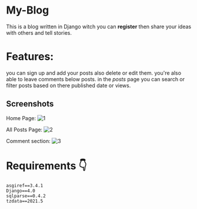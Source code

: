 # My-Blog


This is a blog written in Django witch you can **register** then share your ideas with others and tell stories.

# Features:
you can sign up and add your posts also delete or edit them. you're also able to leave comments below posts.
in the *posts* page you can search or filter posts based on there published date or views.

## Screenshots

Home Page:
![1](https://user-images.githubusercontent.com/93870340/149636622-b35decad-2aa8-4fb9-a87a-d24aaceb7ab6.png)

All Posts Page:
![2](https://user-images.githubusercontent.com/93870340/149636664-9e78a944-a930-40c4-a66c-ea8508076bfd.png)

Comment section:
![3](https://user-images.githubusercontent.com/93870340/149636788-64c99b4b-8739-49b7-a566-a90e27255a5f.png)


# Requirements :point_down:
```
asgiref==3.4.1
Django==4.0
sqlparse==0.4.2
tzdata==2021.5
```





